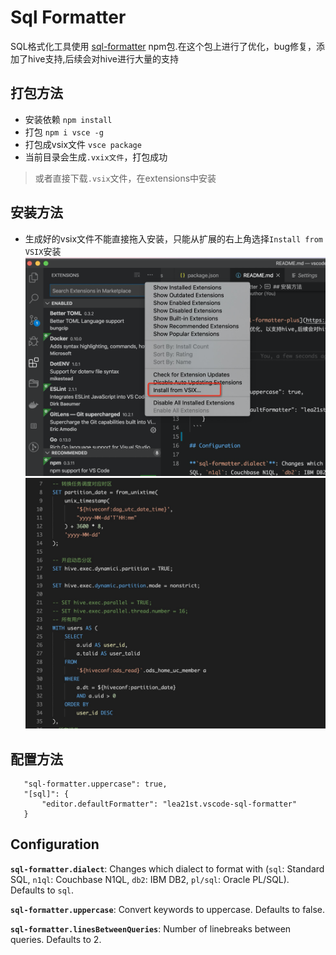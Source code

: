 # Sql Formatter

SQL格式化工具使用 [sql-formatter](https://github.com/zeroturnaround/sql-formatter) npm包.在这个包上进行了优化，bug修复，添加了hive支持,后续会对hive进行大量的支持

## 打包方法
 - 安装依赖 `npm install`
 - 打包 `npm i vsce -g`
 - 打包成vsix文件 `vsce package`
 - 当前目录会生成`.vxix文件`，打包成功
 > 或者直接下载`.vsix`文件，在extensions中安装

## 安装方法
 - 生成好的vsix文件不能直接拖入安装，只能从扩展的右上角选择`Install from VSIX`安装
 ![安装示例](/example-2.png)
 ![格式化效果图](/example-1.jpg)
 

## 配置方法
 ```
    "sql-formatter.uppercase": true,
    "[sql]": {
        "editor.defaultFormatter": "lea21st.vscode-sql-formatter"
    }
 ```

## Configuration

**`sql-formatter.dialect`**: Changes which dialect to format with (`sql`: Standard SQL, `n1ql`: Couchbase N1QL, `db2`: IBM DB2, `pl/sql`: Oracle PL/SQL). Defaults to `sql`.

**`sql-formatter.uppercase`**: Convert keywords to uppercase. Defaults to false.

**`sql-formatter.linesBetweenQueries`**: Number of linebreaks between queries. Defaults to 2.
